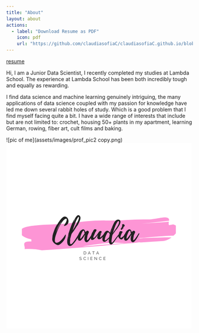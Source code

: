 ```yaml
---
title: "About"
layout: about
actions:
  - label: "Download Resume as PDF"
    icon: pdf
    url: "https://github.com/claudiasofiaC/claudiasofiaC.github.io/blob/master/assets/images/resume_copy.pdf"
---
```

[resume](/assets/images/resume_copy.pdf)

Hi, I am a Junior Data Scientist, I recently completed my studies at Lambda School. The experience at Lambda School has 
been both incredibly tough and equally as rewarding.

I find data science and machine learning genuinely intriguing, the many applications of data science coupled with my 
passion for knowledge have led me down several rabbit holes of study. Which is a good problem that I find myself facing 
quite a bit. I have a wide range of interests that include but are not limited to: crochet, housing 50+ plants in my 
apartment, learning German, rowing, fiber art, cult films and baking.


![pic of me](assets/images/prof_pic2 copy.png)
![logo](assets/images/brush_logo.png)



